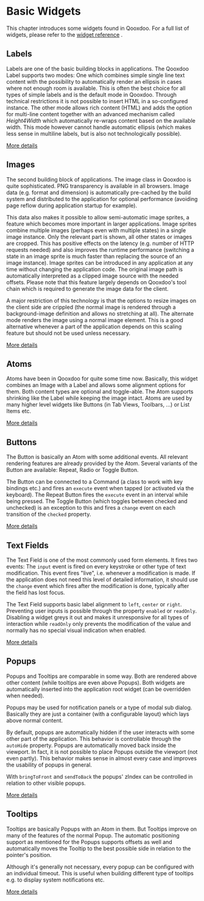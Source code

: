 # Basic Widgets

This chapter introduces some widgets found in Qooxdoo. For a full list of
widgets, please refer to the [widget reference](reference.md) .

## Labels

Labels are one of the basic building blocks in applications. The Qooxdoo Label
supports two modes: One which combines simple single line text content with the
possibility to automatically render an ellipsis in cases where not enough room
is available. This is often the best choice for all types of simple labels and
is the default mode in Qooxdoo. Through technical restrictions it is not
possible to insert HTML in a so-configured instance. The other mode allows rich
content (HTML) and adds the option for multi-line content together with an
advanced mechanism called _Height4Width_ which automatically re-wraps content
based on the available width. This mode however cannot handle automatic ellipsis
(which makes less sense in multiline labels, but is also not technologically
possible).

[More details](label.md)

## Images

The second building block of applications. The image class in Qooxdoo is quite
sophisticated. PNG transparency is available in all browsers. Image data (e.g.
format and dimension) is automatically pre-cached by the build system and
distributed to the application for optional performance (avoiding page reflow
during application startup for example).

This data also makes it possible to allow semi-automatic image sprites, a
feature which becomes more important in larger applications. Image sprites
combine multiple images (perhaps even with multiple states) in a single image
instance. Only the relevant part is shown, all other states or images are
cropped. This has positive effects on the latency (e.g. number of HTTP requests
needed) and also improves the runtime performance (switching a state in an image
sprite is much faster than replacing the source of an image instance). Image
sprites can be introduced in any application at any time without changing the
application code. The original image path is automatically interpreted as a
clipped image source with the needed offsets. Please note that this feature
largely depends on Qooxdoo's tool chain which is required to generate the image
data for the client.

A major restriction of this technology is that the options to resize images on
the client side are crippled (the normal image is rendered through a
background-image definition and allows no stretching at all). The alternate mode
renders the image using a normal image element. This is a good alternative
whenever a part of the application depends on this scaling feature but should
not be used unless necessary.

[More details](image.md)

## Atoms

Atoms have been in Qooxdoo for quite some time now. Basically, this widget
combines an Image with a Label and allows some alignment options for them. Both
content types are optional and toggle-able. The Atom supports shrinking like the
Label while keeping the image intact. Atoms are used by many higher level
widgets like Buttons (in Tab Views, Toolbars, ...) or List Items etc.

[More details](atom.md)

## Buttons

The Button is basically an Atom with some additional events. All relevant
rendering features are already provided by the Atom. Several variants of the
Button are available: Repeat, Radio or Toggle Button.

The Button can be connected to a Command (a class to work with key bindings
etc.) and fires an `execute` event when tapped (or activated via the keyboard).
The Repeat Button fires the `execute` event in an interval while being pressed.
The Toggle Button (which toggles between checked and unchecked) is an exception
to this and fires a `change` event on each transition of the `checked` property.

[More details](button.md)

## Text Fields

The Text Field is one of the most commonly used form elements. It fires two
events: The `input` event is fired on every keystroke or other type of text
modification. This event fires "live", i.e. whenever a modification is made. If
the application does not need this level of detailed information, it should use
the `change` event which fires after the modification is done, typically after
the field has lost focus.

The Text Field supports basic label alignment to `left`, `center` or `right`.
Preventing user inputs is possible through the property `enabled` or `readOnly`.
Disabling a widget greys it out and makes it unresponsive for all types of
interaction while `readOnly` only prevents the modification of the value and
normally has no special visual indication when enabled.

[More details](textfield.md)

## Popups

Popups and Tooltips are comparable in some way. Both are rendered above other
content (while tooltips are even above Popups). Both widgets are automatically
inserted into the application root widget (can be overridden when needed).

Popups may be used for notification panels or a type of modal sub dialog.
Basically they are just a container (with a configurable layout) which lays
above normal content.

By default, popups are automatically hidden if the user interacts with some
other part of the application. This behavior is controllable through the
`autoHide` property. Popups are automatically moved back inside the viewport. In
fact, it is not possible to place Popups outside the viewport (not even partly).
This behavior makes sense in almost every case and improves the usability of
popups in general.

With `bringToFront` and `sendToBack` the popups' zIndex can be controlled in
relation to other visible popups.

[More details](popup.md)

## Tooltips

Tooltips are basically Popups with an Atom in them. But Tooltips improve on many
of the features of the normal Popup. The automatic positioning support as
mentioned for the Popups supports offsets as well and automatically moves the
Tooltip to the best possible side in relation to the pointer's position.

Although it's generally not necessary, every popup can be configured with an
individual timeout. This is useful when building different type of tooltips e.g.
to display system notifications etc.

[More details](tooltip.md)
